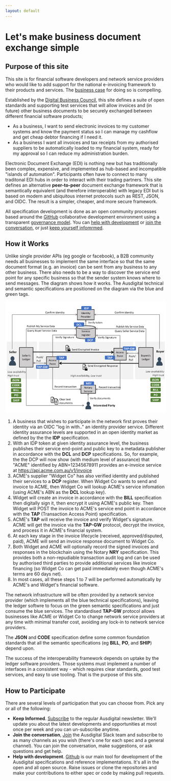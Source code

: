 ```yaml
---
layout: default
---
```

# Let's make business document exchange simple

## Purpose of this site

This site is for financial software developers and network service providers who would like to add support for the national e-invoicing framework to their products and services.  The [business case](/pages/business-case.md) for doing so is compelling.  

Established by the [Digital Business Council](http://digitalbusinesscouncil.com.au/), this site defines a suite of open standards and supporting test services that will allow invoices and (in future) other business documents to be securely exchanged between different financial software products;

 * As a business, I want to send electronic invoices to my customer systems and know the payment status so I can manage my cashflow and get cheap debtor financing if I need it.
 * As a business I want all invoices and tax receipts from my authorised suppliers to be automatically loaded to my financial system, ready for my approval so I can reduce my administration burden.

Electronic Document Exchange (EDI) is nothing new but has traditionally been complex, expensive, and implemented as hub-based and incompatible "islands of automation". Participants often have to connect to many traditonal EDI hubs in order to interact with their trading partners.  This site defines an alternative **peer-to-peer** document exchange framework that is semantically equivalent (and therefore interoperable) with legacy EDI but is based on modern and ubiquitous internet protocols such as REST, JSON, and OIDC. The result is a simpler, cheaper, and more secure framework.

All specification development is done as an open community processes based around the [GitHub](https://github.com/ausdigital) collaborative development environment using a transparent [governance model](/pages/governance-model.md). You can [help with development](https://github.com/ausdigital) or [join the conversation](http://chat.ausdigital.org/), or just [keep yourself infomrmed](http://eepurl.com/ctZ6hf).

## How it Works 

Unlike single provider APIs (eg google or facebook), a B2B community needs all businesses to implement the same interface so that the same document format (e.g. an invoice) can be sent from any business to any other business. There also needs to be a way to discover the service end point for any specific business so that the sender system knows where to send messages. The diagram shows how it works. The Ausdigital technical and semantic specifications are positioned on the diagram via the blue and green tags.

![Framework Diagram](images/AusDigitalHomepage.png)

1. A business that wishes to participate in the network first proves their identity via an OIDC "log in with.." an identity provider service.  Different identity assurance levels are supported in an open identity market as defined by the the **IDP** specification.  
2. With an IDP token at given identity assurance level, the business publishes their service end-point and public key to a metadata publisher in accordance with the **DCL** and **DCP** specifications.  So, for example, the the DCP will now show (with medium level of assurance) that "ACME" identified by ABN=12345678911 provides an e-invoice service at https://api.acme.com.au/v1/invoice 
3. ACME's supplier "Widget Co" has also verified identity and published their services to a **DCP** register. When Widget Co wants to send and invoice to ACME, then Widget Co will lookup ACME's service infomation (using ACME's ABN as the **DCL** lookup key).
4. Widget will create an invoice in accordance with the **BILL** specification then digitally sign it, then encrypt it using ACME's public key.  Then Widget will POST the invoice to ACME's service end point in accordance with the **TAP** (Transaction Access Point) specification.
5. ACME's **TAP** will receive the invoice and verify Widget's signature. ACME will get the invoice via the **TAP-GW** protocol, decrypt the invoice, and process it in ACME's financial system.   
6. At each key stage in the invoice lifecycle (received, approved/disputed, paid), ACME will send an invoice response document to Widget Co.
7. Both Widget and ACME will optionally record the signed invoices and responses in the blockchain using the Notary **NRY** specification.  This provides both a non-repudiable transaction audit log and can be used by authorised third parties to provide additional services like invoice financing (so Widget Co can get paid immediately even though ACME's terms are 60 days net). 
8. In most cases, all these steps 1 to 7 will be performed automatically by ACME's and Widget's financial software.  

The network infrastructure will be often provided by a network service provider (which implements all the blue technical specifications), leaving the ledger softwre to focus on the green semantic specifications and just consume the blue services.  The standardised **TAP-GW** protocol allows businesses like ACME or Widget Co to change network service providers at any time with minimal transfer cost, avoiding any lock-in to network service providers.  

The **JSON**  and **CODE** specification define some common foundation standards that all the semantic specifications (eg **BILL**, **PO**, and **SHIP**) depend upon.

The success of the interoperability framework depends on uptake by the ledger software providers. Those systems must implement a number of interfaces in a consistent way - which requires clear standards, good test services, and easy to use tooling.  That is the purpose of this site.

## How to Participate

There are several levels of participation that you can choose from.  Pick any or all of the following:

* **Keep Informed**.  [Subscribe](http://eepurl.com/ctZ6hf) to the regular Ausdigital newsletter.  We'll update you about the latest developments and opportunities at most once per week and you can un-subscribe anytime.
* **Join the conversation**,  [Join](http://chat.ausdigital.org/) the Ausdigital Slack team and subscribe to as many channels as you wish (there's one for each spec and a general channel).  You can join the conversation, make suggestions, or ask questions and get help.
* **Help with development**.  [Github](https://github.com/ausdigital) is our main tool for development of the Ausdigital specifications and reference implementations. It's all in the open and all open source.  Raise issues or clone the repositories and make your contributions to either spec or code by making pull requests. 
